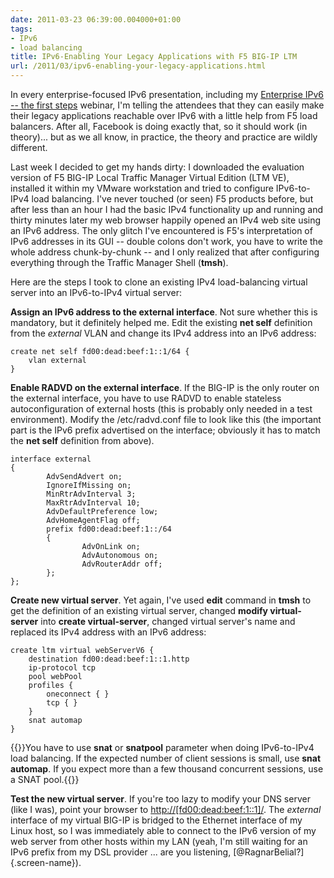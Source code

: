 ```yaml
---
date: 2011-03-23 06:39:00.004000+01:00
tags:
- IPv6
- load balancing
title: IPv6-Enabling Your Legacy Applications with F5 BIG-IP LTM
url: /2011/03/ipv6-enabling-your-legacy-applications.html
---
```

In every enterprise-focused IPv6 presentation, including my [Enterprise IPv6 -- the first steps](https://www.ipspace.net/IPv6E101) webinar, I'm telling the attendees that they can easily make their legacy applications reachable over IPv6 with a little help from F5 load balancers. After all, Facebook is doing exactly that, so it should work (in theory)... but as we all know, in practice, the theory and practice are wildly different.
<!--more-->
Last week I decided to get my hands dirty: I downloaded the evaluation version of F5 BIG-IP Local Traffic Manager Virtual Edition (LTM VE), installed it within my VMware workstation and tried to configure IPv6-to-IPv4 load balancing. I've never touched (or seen) F5 products before, but after less than an hour I had the basic IPv4 functionality up and running and thirty minutes later my web browser happily opened an IPv4 web site using an IPv6 address. The only glitch I've encountered is F5's interpretation of IPv6 addresses in its GUI -- double colons don't work, you have to write the whole address chunk-by-chunk -- and I only realized that after configuring everything through the Traffic Manager Shell (**tmsh**).

Here are the steps I took to clone an existing IPv4 load-balancing virtual server into an IPv6-to-IPv4 virtual server:

**Assign an IPv6 address to the external interface**. Not sure whether this is mandatory, but it definitely helped me. Edit the existing **net self** definition from the *external* VLAN and change its IPv4 address into an IPv6 address:

``` code
create net self fd00:dead:beef:1::1/64 {
    vlan external
}
```

**Enable RADVD on the external interface**. If the BIG-IP is the only router on the external interface, you have to use RADVD to enable stateless autoconfiguration of external hosts (this is probably only needed in a test environment). Modify the /etc/radvd.conf file to look like this (the important part is the IPv6 prefix advertised on the interface; obviously it has to match the **net self** definition from above).

``` code
interface external
{
        AdvSendAdvert on;
        IgnoreIfMissing on;
        MinRtrAdvInterval 3;
        MaxRtrAdvInterval 10;
        AdvDefaultPreference low;
        AdvHomeAgentFlag off;
        prefix fd00:dead:beef:1::/64
        {
                AdvOnLink on;
                AdvAutonomous on;
                AdvRouterAddr off;
        };
};
```

**Create new virtual server**. Yet again, I've used **edit** command in **tmsh** to get the definition of an existing virtual server, changed **modify virtual-server** into **create virtual-server**, changed virtual server's name and replaced its IPv4 address with an IPv6 address:

``` code
create ltm virtual webServerV6 {
    destination fd00:dead:beef:1::1.http
    ip-protocol tcp
    pool webPool
    profiles {
        oneconnect { }
        tcp { }
    }
    snat automap
}
```

{{<note info>}}You have to use **snat** or **snatpool** parameter when doing IPv6-to-IPv4 load balancing. If the expected number of client sessions is small, use **snat automap**. If you expect more than a few thousand concurrent sessions, use a SNAT pool.{{</note>}}

**Test the new virtual server**. If you're too lazy to modify your DNS server (like I was), point your browser to [http://\[fd00:dead:beef:1::1\]/](http://%5Bfd00:dead:beef:1::1%5D/). The *external* interface of my virtual BIG-IP is bridged to the Ethernet interface of my Linux host, so I was immediately able to connect to the IPv6 version of my web server from other hosts within my LAN (yeah, I'm still waiting for an IPv6 prefix from my DSL provider \... are you listening, [\@RagnarBelial?]{.screen-name}).
